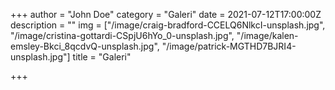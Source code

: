 +++
author = "John Doe"
category = "Galeri"
date = 2021-07-12T17:00:00Z
description = ""
img = ["/image/craig-bradford-CCELQ6NlkcI-unsplash.jpg", "/image/cristina-gottardi-CSpjU6hYo_0-unsplash.jpg", "/image/kalen-emsley-Bkci_8qcdvQ-unsplash.jpg", "/image/patrick-MGTHD7BJRI4-unsplash.jpg"]
title = "Galeri"

+++
